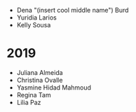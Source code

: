
- Dena "(insert cool middle name") Burd
- Yuridia Larios
- Kelly Sousa

# 2019

- Juliana Almeida
- Christina Ovalle
- Yasmine Hidad Mahmoud
- Regina Tam
- Lilia Paz

